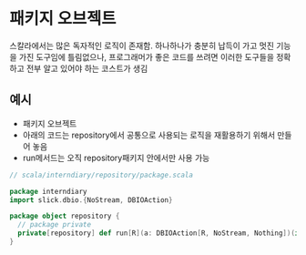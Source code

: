 # 패키지 오브젝트

스칼라에서는 많은 독자적인 로직이 존재함. 하나하나가 충분히 납득이 가고 멋진 기능을 가진 도구임에 틀림없으나, 프로그래머가 좋은 코드를 쓰려면 이러한 도구들을 정확하고 전부 알고 있어야 하는 코스트가 생김

## 예시

- 패키지 오브젝트
- 아래의 코드는 repository에서 공통으로 사용되는 로직을 재활용하기 위해서 만들어 놓음
- run메서드는 오직 repository패키지 안에서만 사용 가능

```scala
// scala/interndiary/repository/package.scala

package interndiary
import slick.dbio.{NoStream, DBIOAction}

package object repository {
  // package private
  private[repository] def run[R](a: DBIOAction[R, NoStream, Nothing])(implicit ctx: Context): R = Context.runDBIO(a)
}
```
